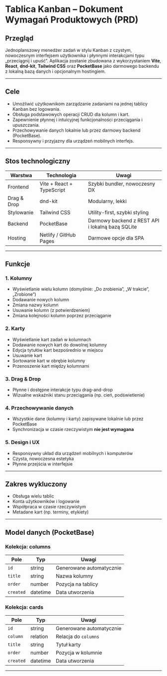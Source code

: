 # Tablica Kanban – Dokument Wymagań Produktowych (PRD)

## Przegląd

Jednoplanszowy menedżer zadań w stylu Kanban z czystym, nowoczesnym interfejsem użytkownika i płynnymi interakcjami typu „przeciągnij i upuść”. Aplikacja zostanie zbudowana z wykorzystaniem **Vite**, **React**, **dnd-kit**, **Tailwind CSS** oraz **PocketBase** jako darmowego backendu z lokalną bazą danych i opcjonalnym hostingiem.

---

## Cele

- Umożliwić użytkownikom zarządzanie zadaniami na jednej tablicy Kanban bez logowania.
- Obsługa podstawowych operacji CRUD dla kolumn i kart.
- Zapewnienie płynnej i intuicyjnej funkcjonalności przeciągania i upuszczania.
- Przechowywanie danych lokalnie lub przez darmowy backend (PocketBase).
- Responsywny i przyjazny dla urządzeń mobilnych interfejs.

---

## Stos technologiczny

| Warstwa        | Technologia           | Uwagi |
|----------------|------------------------|-------|
| Frontend       | Vite + React + TypeScript | Szybki bundler, nowoczesny DX |
| Drag & Drop    | dnd-kit                | Modularny, lekki |
| Stylowanie     | Tailwind CSS           | Utility-first, szybki styling |
| Backend        | PocketBase             | Darmowy backend z REST API i lokalną bazą SQLite |
| Hosting        | Netlify / GitHub Pages | Darmowe opcje dla SPA |

---

## Funkcje

### 1. Kolumny

- Wyświetlanie wielu kolumn (domyślnie: „Do zrobienia”, „W trakcie”, „Zrobione”)
- Dodawanie nowych kolumn
- Zmiana nazwy kolumn
- Usuwanie kolumn (z potwierdzeniem)
- Zmiana kolejności kolumn poprzez przeciąganie

### 2. Karty

- Wyświetlanie kart zadań w kolumnach
- Dodawanie nowych kart do dowolnej kolumny
- Edycja tytułów kart bezpośrednio w miejscu
- Usuwanie kart
- Sortowanie kart w obrębie kolumny
- Przenoszenie kart między kolumnami

### 3. Drag & Drop

- Płynne i dostępne interakcje typu drag-and-drop
- Wizualne wskaźniki stanu przeciągania (np. cień, podświetlenie)

### 4. Przechowywanie danych

- Wszystkie dane (kolumny i karty) zapisywane lokalnie lub przez PocketBase
- Synchronizacja w czasie rzeczywistym **nie jest wymagana**

### 5. Design i UX

- Responsywny układ dla urządzeń mobilnych i komputerów
- Czysta, nowoczesna estetyka
- Płynne przejścia w interfejsie

---

## Zakres wykluczony

- Obsługa wielu tablic
- Konta użytkowników i logowanie
- Współpraca w czasie rzeczywistym
- Metadane kart (np. terminy, etykiety)

---

## Model danych (PocketBase)

### Kolekcja: columns

| Pole         | Typ        | Uwagi                     |
|--------------|------------|---------------------------|
| `id`         | string     | Generowane automatycznie |
| `title`      | string     | Nazwa kolumny             |
| `order`      | number     | Pozycja na tablicy        |
| `created`    | datetime   | Data utworzenia           |

### Kolekcja: cards

| Pole         | Typ        | Uwagi                             |
|--------------|------------|-----------------------------------|
| `id`         | string     | Generowane automatycznie          |
| `column`     | relation   | Relacja do `columns`              |
| `title`      | string     | Tytuł karty                       |
| `order`      | number     | Pozycja w kolumnie                |
| `created`    | datetime   | Data utworzenia                   |

---
